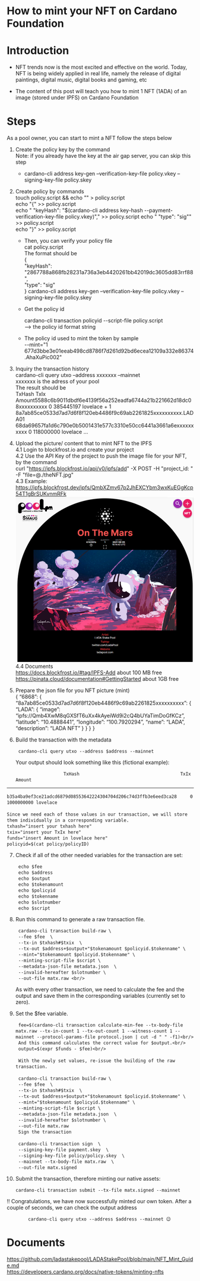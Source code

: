 # How to mint your NFT on Cardano Foundation

# Introduction
   
   - NFT trends now is the most excited and effective on the world. Today, NFT is being widely applied in real life, namely the release of digital paintings, digital music, digital books and gaming, etc

   - The content of this post will teach you how to mint 1 NFT (1ADA) of an image (stored under IPFS) on Cardano Foundation

# Steps
As a pool owner, you can start to mint a NFT follow the steps below
1. Create the policy key by the command <br/>
    Note: if you already have the key at the air gap server, you can skip this step
    
    * cardano-cli address key-gen –verification-key-file policy.vkey –signing-key-file policy.skey <br/>
    
2. Create policy by commands<br/>
     touch policy.script && echo "" > policy.script<br/>
     echo "{" >> policy.script<br/>
     echo "  \"keyHash\": \"$(cardano-cli address key-hash --payment-verification-key-file policy.vkey)\"," >> policy.script 
    echo "  \"type\": \"sig\"" >> policy.script<br/>
    echo "}" >> policy.script<br/>
    
    * Then, you can verify your policy file<br/>
        cat policy.script<br/>
        The format should be<br/>
        {<br/>
          "keyHash": "2867788a868fb28231a736a3eb4420261bb42019dc3605dd83rrf88",<br/>
          "type": "sig"<br/>
        }
    cardano-cli address key-gen –verification-key-file policy.vkey –signing-key-file policy.skey

    * Get the policy id

      cardano-cli transaction policyid --script-file policy.script<br/>
        --> the policy id format string<br/>

    * The policy id used to mint the token by sample<br/>
    --mint="1 677d3bbe3e01eeab498cd8786f7d261d92bd6ecea12109a332e86374.AhaXuPic002"
    
3. Inquiry the transaction history<br/>
    cardano-cli query utxo –address xxxxxxx –mainnet<br/>
    xxxxxxx is the adress of your pool<br/>
    The result should be<br/>
    TxHash TxIx Amount5588c6b9011dbdf6e4139f56a252eadfa6744a21b221662d18dc08xxxxxxxxxx 0 385445197 lovelace + 1 8a7ab85ce0533d7ad7d6f8f120eb4486f9c69ab2261825xxxxxxxxxx.LADA01
    68da69657fa1d6c790e0b5001431e577c3310e50cc6441a3661a6exxxxxxxxxx 0 118000000 lovelace …

4. Upload the picture/ content that to mint NFT to the IPFS<br/>
        4.1 Login to blockfrost.io and create your project<br/>
        4.2 Use the API Key of the project to push the image file for your NFT,
        by the command<br/>
        curl "https://ipfs.blockfrost.io/api/v0/ipfs/add" -X POST -H "project_id: <API Key>" -F "file=@./theNFT.jpg"<br/>
        4.3
        Example: 
        https://ipfs.blockfrost.dev/ipfs/QmbXZmv67p2JhEXCYbm3wxKuEGgKcp54T1gBrSUKvnmRFk<br/>
        ![LADA NFT](images/OTM_NFT.jpg)
        <br/>
        4.4 Documents<br/>
        https://docs.blockfrost.io/#tag/IPFS-Add about 100 MB free<br/>
        https://pinata.cloud/documentation#GettingStarted about 1GB free<br/>
        

5. Prepare the json file for you NFT picture (mint) <br/>
    {
        “6868”: {
    “8a7ab85ce0533d7ad7d6f8f120eb4486f9c69ab2261825xxxxxxxxxx”: {
    “LADA”: {
    “image”: “ipfs://Qmb4XwM8qGXSfT6uXx4kAyeiWd9i2cQ4bUYaTimDoGfKCz”,
    “latitude”: “10.4888441”,
    “longitude”: “100.7920294”,
    “name”: “LADA”,
    “description”: “LADA NFT”
    }
    }
    }
    }

6. Build the transaction with the metadata<br/>

        cardano-cli query utxo --address $address --mainnet
    Your output should look something like this (fictional example):

                         TxHash                                      TxIx        Amount
--------------------------------------------------------------------------------------

    b35a4ba9ef3ce21adcd6879d08553642224304704d206c74d3ffb3e6eed3ca28     0        1000000000 lovelace
    
    Since we need each of those values in our transaction, we will store them individually in a corresponding variable.
    txhash="insert your txhash here"
    txix="insert your TxIx here"
    funds="insert Amount in lovelace here"
    policyid=$(cat policy/policyID)

7. Check if all of the other needed variables for the transaction are set:

        echo $fee
        echo $address
        echo $output
        echo $tokenamount
        echo $policyid
        echo $tokenname
        echo $slotnumber
        echo $script

8. Run this command to generate a raw transaction file.

        cardano-cli transaction build-raw \
        --fee $fee  \
        --tx-in $txhash#$txix  \
        --tx-out $address+$output+"$tokenamount $policyid.$tokenname" \
        --mint="$tokenamount $policyid.$tokenname" \
        --minting-script-file $script \
        --metadata-json-file metadata.json  \
        --invalid-hereafter $slotnumber \
        --out-file matx.raw <br/>
    As with every other transaction, we need to calculate the fee and the output and save them in the corresponding variables (currently set to zero).

9. Set the $fee variable.

        fee=$(cardano-cli transaction calculate-min-fee --tx-body-file matx.raw --tx-in-count 1 --tx-out-count 1 --witness-count 1 --mainnet --protocol-params-file protocol.json | cut -d " " -f1)<br/>
        And this command calculates the correct value for $output.<br/>
        output=$(expr $funds - $fee)<br/>
        
        With the newly set values, re-issue the building of the raw transaction.

        cardano-cli transaction build-raw \
        --fee $fee  \
        --tx-in $txhash#$txix  \
        --tx-out $address+$output+"$tokenamount $policyid.$tokenname" \
        --mint="$tokenamount $policyid.$tokenname" \
        --minting-script-file $script \
        --metadata-json-file metadata.json  \
        --invalid-hereafter $slotnumber \
        --out-file matx.raw
        Sign the transaction
        
        cardano-cli transaction sign  \
        --signing-key-file payment.skey  \
        --signing-key-file policy/policy.skey  \
        --mainnet --tx-body-file matx.raw  \
        --out-file matx.signed

10. Submit the transaction, therefore minting our native assets:

        cardano-cli transaction submit --tx-file matx.signed --mainnet
        
!! Congratulations, we have now successfully minted our own token. After a couple of seconds, we can check the output address

            cardano-cli query utxo --address $address --mainnet 😉

# Documents
https://github.com/ladastakepool/LADAStakePool/blob/main/NFT_Mint_Guide.md<br/>
https://developers.cardano.org/docs/native-tokens/minting-nfts<br/>

        
    
    
    
    
    

                  
                    
            
        
        
    
    
            
     
    
            
            